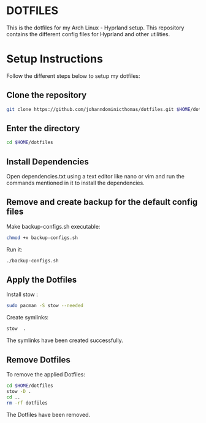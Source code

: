 # DOTFILES

This is the dotfiles for my Arch Linux - Hyprland setup. This repository contains the different config files for Hyprland and other utilities.


# Setup Instructions

Follow the different steps below to setup my dotfiles:
## Clone the repository

```bash
git clone https://github.com/johanndominicthomas/dotfiles.git $HOME/dotfiles
```

## Enter the directory

```bash
cd $HOME/dotfiles
```

## Install Dependencies
Open dependencies.txt using a text editor like nano or vim and run the commands mentioned in it to install the dependencies.

## Remove and create backup for the default config files
Make backup-configs.sh executable:

```bash
chmod +x backup-configs.sh
```
Run it:

```bash
./backup-configs.sh
```

## Apply the Dotfiles
Install stow :

```bash
sudo pacman -S stow --needed
```

Create symlinks:

```bash
stow  .
```
The symlinks have been created successfully.

## Remove Dotfiles
To remove the applied Dotfiles:

```bash
cd $HOME/dotfiles
stow -D .
cd ..
rm -rf dotfiles
```
The Dotfiles have been removed.




